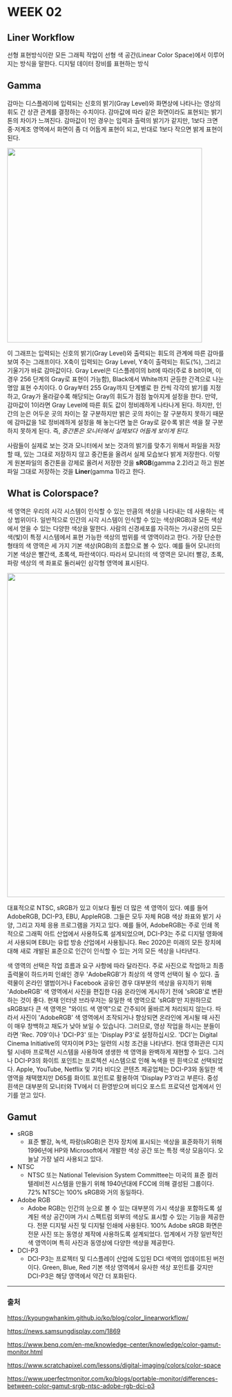 # WEEK 02
## Liner Workflow
선형 표현방식이란 모든 그래픽 작업이 선형 색 공간(Linear Color Space)에서 이루어지는 방식을 말한다. 디지털 데이터 장비를 표현하는 방식
## Gamma
감마는 디스플레이에 입력되는 신호의 밝기(Gray Level)와 화면상에 나타나는 영상의 휘도 간 상관 관계를 결정하는 수치이다. 감마값에 따라 같은 화면이라도 표현되는 밝기 톤의 차이가 느껴진다. 감마값이 1인 경우는 입력과 출력의 밝기가 같지만, 1보다 크면 중·저계조 영역에서 화면이 좀 더 어둡게 표현이 되고, 반대로 1보다 작으면 밝게 표현이 된다.

<img width="451" src="https://user-images.githubusercontent.com/112941366/208142261-23c0fb51-98c7-4030-ba18-56fa1d0c74dc.png">

이 그래프는 입력되는 신호의 밝기(Gray Level)와 출력되는 휘도의 관계에 따른 감마를 보여 주는 그래프이다. X축이 입력되는 Gray Level, Y축이 출력되는 휘도(%), 그리고 기울기가 바로 감마값이다. Gray Level은 디스플레이의 bit에 따라(주로 8 bit이며, 이 경우 256 단계의 Gray로 표현이 가능함), Black에서 White까지 균등한 간격으로 나눈 명암 표현 수치이다.
0 Gray부터 255 Gray까지 단계별로 한 칸씩 각각의 밝기를 지정하고, Gray가 올라갈수록 해당되는 Gray의 휘도가 점점 높아지게 설정을 한다. 만약, 감마값이 1이라면 Gray Level에 따른 휘도 값이 정비례하게 나타나게 된다. 하지만, 인간의 눈은 어두운 곳의 차이는 잘 구분하지만 밝은 곳의 차이는 잘 구분하지 못하기 때문에 감마값을 1로 정비례하게 설정을 해 놓는다면 높은 Gray로 갈수록 밝은 색을 잘 구분하지 못하게 된다. 즉, _중간톤은 모니터에서 실제보다 어둡게 보이게 된다._

사람들이 실제로 보는 것과 모니터에서 보는 것과의 밝기를 맞추기 위해서 파일을 저장할 때, 있는 그대로 저장하지 않고 중간톤을 올려서 실제 모습보다 밝게 저장한다. 이렇게 원본파일의 중간톤을 강제로 올려서 저장한 것을 **sRGB**(gamma 2.2)라고 하고 원본 파일 그대로 저장하는 것을 **Liner**(gamma 1)라고 한다. 

## What is Colorspace?
색 영역은 우리의 시각 시스템이 인식할 수 있는 만큼의 색상을 나타내는 데 사용하는 색상 범위이다. 일반적으로 인간의 시각 시스템이 인식할 수 있는 색상(RGB)과 모든 색상에서 얻을 수 있는 다양한 색상을 말한다. 사람의 신경세포를 자극하는 가시광선의 모든 색(빛)이 특정 시스템에서 표현 가능한 색상의 범위를 색 영역이라고 한다. 가장 단순한 형태의 색 영역은 세 가지 기본 색상(RGB)의 조합으로 볼 수 있다. 예를 들어 모니터의 기본 색상은 빨간색, 초록색, 파란색이다. 따라서 모니터의 색 영역은 모니터 빨강, 초록, 파랑 색상의 색 좌표로 둘러싸인 삼각형 영역에 표시된다.

<img width="751" src="https://user-images.githubusercontent.com/112941366/208147896-265306bd-57f2-4d97-9e39-cd28aa1d32a4.png">

대표적으로 NTSC, sRGB가 있고 이보다 훨씬 더 많은 색 영역이 있다. 예를 들어 AdobeRGB, DCI-P3, EBU, AppleRGB. 그들은 모두 자체 RGB 색상 좌표와 밝기 사양, 그리고 자체 응용 프로그램을 가지고 있다. 예를 들어, AdobeRGB는 주로 인쇄 목적으로 그래픽 아트 산업에서 사용하도록 설계되었으며, DCI-P3는 주로 디지털 영화에서 사용되며 EBU는 유럽 방송 산업에서 사용됩니다. Rec 2020은 미래의 모든 장치에 대해 새로 개발된 표준으로 인간이 인식할 수 있는 거의 모든 색상을 나타낸다.

색 영역의 선택은 작업 흐름과 요구 사항에 따라 달라진다. 주로 사진으로 작업하고 최종 출력물이 하드카피 인쇄인 경우 'AdobeRGB'가 최상의 색 영역 선택이 될 수 있다. 출력물이 온라인 앨범이거나 Facebook 공유인 경우 대부분의 색상을 유지하기 위해 'AdobeRGB' 색 영역에서 사진을 편집한 다음 온라인에 게시하기 전에 'sRGB'로 변환하는 것이 좋다. 현재 인터넷 브라우저는 유일한 색 영역으로 'sRGB'만 지원하므로 sRGB보다 큰 색 영역은 "와이드 색 영역"으로 간주되어 올바르게 처리되지 않는다. 따라서 사진이 'AdobeRGB' 색 영역에서 조작되거나 향상되면 온라인에 게시될 때 사진이 매우 창백하고 채도가 낮아 보일 수 있습니다. 그러므로, 영상 작업을 하시는 분들이라면 'Rec. 709'이나 'DCI-P3' 또는 'Display P3'로 설정하십시오. 'DCI'는 Digital Cinema Initiative의 약자이며 P3는 일련의 시청 조건을 나타낸다. 현대 영화관은 디지털 시네마 프로젝션 시스템을 사용하여 생생한 색 영역을 완벽하게 재현할 수 있다. 그러나 DCI-P3의 화이트 포인트는 프로젝션 시스템으로 인해 녹색을 띤 흰색으로 선택되었다. Apple, YouTube, Netflix 및 기타 비디오 콘텐츠 제공업체는 DCI-P3와 동일한 색 영역을 채택했지만 D65를 화이트 포인트로 활용하여 'Display P3'라고 부른다. 중성 흰색은 대부분의 모니터와 TV에서 더 환영받으며 비디오 포스트 프로덕션 업계에서 인기를 얻고 있다.

## Gamut
- sRGB
  - 표준 빨강, 녹색, 파랑(sRGB)은 전자 장치에 표시되는 색상을 표준화하기 위해 1996년에 HP와 Microsoft에서 개발한 색상 공간 또는 특정 색상 모음이다. 오늘날 가장 널리 사용되고 있다. 
- NTSC
  - NTSC 또는 National Television System Committee는 미국의 표준 컬러 텔레비전 시스템을 만들기 위해 1940년대에 FCC에 의해 결성된 그룹이다. 72% NTSC는 100% sRGB와 거의 동일하다.
- Adobe RGB
  - Adobe RGB는 인간의 눈으로 볼 수 있는 대부분의 가시 색상을 포함하도록 설계된 색상 공간이며 가시 스펙트럼 외부의 색상도 표시할 수 있는 기능을 제공한다. 전문 디지털 사진 및 디지털 인쇄에 사용된다. 100% Adobe sRGB 화면은 전문 사진 또는 동영상 제작에 사용하도록 설계되었다. 업계에서 가장 일반적인 색 영역이며 특히 사진과 동영상에 다양한 색상을 제공한다.
- DCI-P3
  - DCI-P3는 프로젝터 및 디스플레이 산업에 도입된 DCI 색역의 업데이트된 버전이다. Green, Blue, Red 기본 색상 영역에서 유사한 색상 포인트를 갖지만 DCI-P3은 해당 영역에서 약간 더 포화된다.
  
---

### 출처

https://kyoungwhankim.github.io/ko/blog/color_linearworkflow/

https://news.samsungdisplay.com/1869

https://www.benq.com/en-me/knowledge-center/knowledge/color-gamut-monitor.html

https://www.scratchapixel.com/lessons/digital-imaging/colors/color-space

https://www.uperfectmonitor.com/ko/blogs/portable-monitor/differences-between-color-gamut-srgb-ntsc-adobe-rgb-dci-p3



